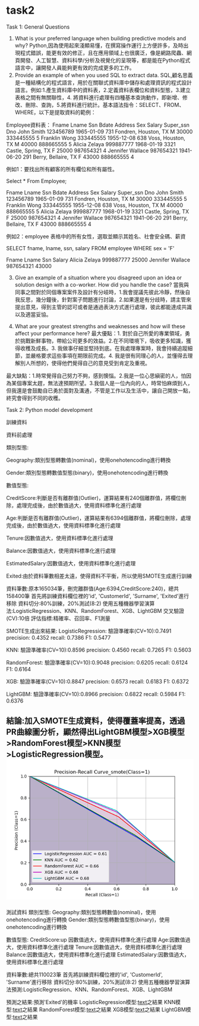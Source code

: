 # task2
Task 1: General Questions

1.	What is your preferred language when building predictive models and why?
Python,因為使用起來淺顯易懂，在撰寫操作運行上方便許多，及時出現程式錯誤，能更有效的修正，且在應用領域上也很廣泛，像是網路爬蟲、網頁開發、人工智慧、資料科學/分析及視覺化的呈現等，都是能在Python程式語言中，讓開發人員能夠更有效的完成更多的工作。
2.	Provide an example of when you used SQL to extract data.
SQL,顧名思義是一種結構化的程式語言，用於在關聯式資料庫中儲存和處理資訊的程式設計語言。例如:1.產生資料庫中的資料表，2.定義資料表欄位和資料型態，3.建立表格之間有無關聯性，4. 將資料進行處理有四種基本查詢動作，即新增、修改、刪除、查詢，5.將資料進行統計。基本語法指令：SELECT、FROM、WHERE，以下是提取資料的範例：

Employee資料表：
Fname	Lname	Ssn	Bdate	Address	Sex	Salary	Super_ssn	Dno
John	Smith	123456789	1965-01-09	731 Fondren, Houston, TX	M	30000	333445555	5
Franklin	Wong	333445555	1955-12-08	638 Voss, Houston, TX	M	40000	888665555	5
Alicia	Zelaya	999887777	1968-01-19	3321 Castle, Spring, TX	F	25000	987654321	4
Jennifer	Wallace	987654321	1941-06-20	291 Berry, Bellaire, TX	F	43000	888665555	4

例如1：要找出所有顧客的所有欄位和所有屬性。

Select *
From Employee;

Fname	Lname	Ssn	Bdate	Address	Sex	Salary	Super_ssn	Dno
John	Smith	123456789	1965-01-09	731 Fondren, Houston, TX	M	30000	333445555	5
Franklin	Wong	333445555	1955-12-08	638 Voss, Houston, TX	M	40000	888665555	5
Alicia	Zelaya	999887777	1968-01-19	3321 Castle, Spring, TX	F	25000	987654321	4
Jennifer	Wallace	987654321	1941-06-20	291 Berry, Bellaire, TX	F	43000	888665555	4

例如2：employee 表格中的所有女性，選取並顯示其姓名、社會安全碼、薪資

SELECT fname, lname, ssn, salary
FROM employee
WHERE sex = 'F'

Fname	Lname	Ssn	Salary
Alicia	Zelaya	999887777	25000
Jennifer	Wallace	987654321	43000

3.	Give an example of a situation where you disagreed upon an idea or solution design with a co-worker.  How did you handle the case?
當我與同事之間對於同個專案案件及設計有分岐時，1.我會提議先彼此冷靜，然後自我反思，幾分鐘後，針對案子問題進行討論，2.如果還是有分歧時，請主管來提出意見，得到主管的認可或者是通過表決方式進行處理，彼此都能達成共識以及適當妥協。

4.	What are your greatest strengths and weaknesses and how will these affect your performance here?
最大優點：1. 對於自己所愛的專業領域，勇於挑戰新鮮事物，帶給公司更多的效益。2.在不同環境下，吸收更多知識，獲得收穫及成長。3. 我做事仔細並堅持到底。在我處理專案時，我會持續追蹤細節，並嚴格要求這些事項在期限前完成。4. 我是很有同理心的人，並懂得去理解別人所想的，使得他們覺得自己的意見受到肯定及重視。

最大缺點：1.時常覺得自己努力不夠，感到懊惱。2.我是一位心思縝密的人，怕因為某個專案太趕，無法達預期所望。3.我個人是一位內向的人，時常怕麻煩到人，但我還是會鼓勵自已勇於面對及溝通，不管是工作以及生活中，讓自己開放一點，終究會得到不同的收穫。

Task 2: Python model development

訓練資料

資料前處理

類別型態:

Geography:類別型態轉數值(nominal)，使用onehotencoding進行轉換

Gender:類別型態轉數值型態(binary)，使用onehotencoding進行轉換

數值型態:

CreditScore:判斷是否有離群值(Outlier)，運算結果有240個離群值，將欄位刪除，處理完成後，由於數值過大，使用資料標準化進行處理

Age:判斷是否有離群值(Outlier)，運算結果有6394個離群值，將欄位刪除，處理完成後，由於數值過大，使用資料標準化進行處理

Tenure:因數值過大，使用資料標準化進行處理

Balance:因數值過大，使用資料標準化進行處理

EstimatedSalary:因數值過大，使用資料標準化進行處理

Exited:由於資料筆數相差太遠，使得資料不平衡，所以使用SMOTE生成進行訓練

資料筆數:原本165034筆，刪完離群值(Age:6394,CreditScore:240)，總共158400筆
首先將訓練資料欄位裡的'id', 'CustomerId', 'Surname', 'Exited'進行移除
資料切分:80%訓練，20%測試(8:2)
使用五種機器學習演算法:LogisticRegression、KNN、RandomForest、XGB、LightGBM
交叉驗證(CV):10倍
評估指標:精確率、召回率、F1測量

SMOTE生成出來結果:
LogisticRegression:
驗證準確率(CV=10):0.7491
precision: 0.4352
recall: 0.7386
F1: 0.5477

KNN:
驗證準確率(CV=10):0.8596
precision: 0.4560
recall: 0.7265
F1: 0.5603

RandomForest:
驗證準確率(CV=10):0.9048
precision: 0.6205
recall: 0.6124
F1: 0.6164

XGB:
驗證準確率(CV=10):0.8847
precision: 0.6573
recall: 0.6183
F1: 0.6372

LightGBM:
驗證準確率(CV=10):0.8966
precision: 0.6822
recall: 0.5984
F1: 0.6376

結論:加入SMOTE生成資料，使得覆蓋率提高，透過PR曲線圖分析，顯然得出LightGBM模型>XGB模型>RandomForest模型>KNN模型>LogisticRegression模型。![alt text](<Precision-Recall Curve_smote.png>)
-------------------------------------------------------------------------------------------------
測試資料
類別型態:
Geography:類別型態轉數值(nominal)，使用onehotencoding進行轉換
Gender:類別型態轉數值型態(binary)，使用onehotencoding進行轉換

數值型態:
CreditScore:up 因數值過大，使用資料標準化進行處理
Age:因數值過大，使用資料標準化進行處理
Tenure:因數值過大，使用資料標準化進行處理
Balance:因數值過大，使用資料標準化進行處理
EstimatedSalary:因數值過大，使用資料標準化進行處理

資料筆數:總共110023筆
首先將訓練資料欄位裡的'id', 'CustomerId', 'Surname'進行移除
資料切分:80%訓練，20%測試(8:2)
使用五種機器學習演算法預測:LogisticRegression、KNN、RandomForest、XGB、LightGBM

預測之結果:預測'Exited'的機率
LogisticRegression模型:[text](y_pred_Exited_LR.csv)之結果
KNN模型:[text](y_pred_Exited_KNN.csv)之結果
RandomForest模型:[text](y_pred_Exited_RF.csv)之結果
XGB模型:[text](y_pred_Exited_XGB.csv)之結果
LightGBM模型:[text](y_pred_Exited_LightGBM.csv)之結果



